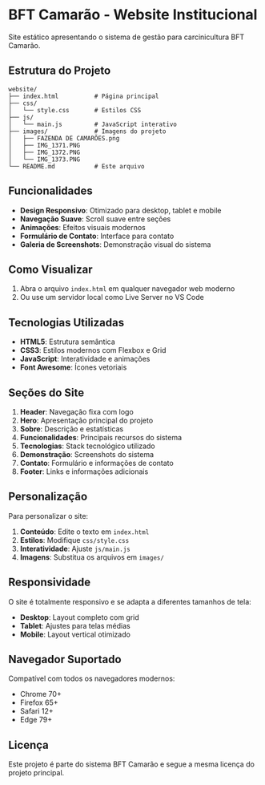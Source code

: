 # BFT Camarão - Website Institucional

Site estático apresentando o sistema de gestão para carcinicultura BFT Camarão.

## Estrutura do Projeto

```
website/
├── index.html          # Página principal
├── css/
│   └── style.css       # Estilos CSS
├── js/
│   └── main.js         # JavaScript interativo
├── images/             # Imagens do projeto
│   ├── FAZENDA DE CAMARÕES.png
│   ├── IMG_1371.PNG
│   ├── IMG_1372.PNG
│   └── IMG_1373.PNG
└── README.md           # Este arquivo
```

## Funcionalidades

- **Design Responsivo**: Otimizado para desktop, tablet e mobile
- **Navegação Suave**: Scroll suave entre seções
- **Animações**: Efeitos visuais modernos
- **Formulário de Contato**: Interface para contato
- **Galeria de Screenshots**: Demonstração visual do sistema

## Como Visualizar

1. Abra o arquivo `index.html` em qualquer navegador web moderno
2. Ou use um servidor local como Live Server no VS Code

## Tecnologias Utilizadas

- **HTML5**: Estrutura semântica
- **CSS3**: Estilos modernos com Flexbox e Grid
- **JavaScript**: Interatividade e animações
- **Font Awesome**: Ícones vetoriais

## Seções do Site

1. **Header**: Navegação fixa com logo
2. **Hero**: Apresentação principal do projeto
3. **Sobre**: Descrição e estatísticas
4. **Funcionalidades**: Principais recursos do sistema
5. **Tecnologias**: Stack tecnológico utilizado
6. **Demonstração**: Screenshots do sistema
7. **Contato**: Formulário e informações de contato
8. **Footer**: Links e informações adicionais

## Personalização

Para personalizar o site:

1. **Conteúdo**: Edite o texto em `index.html`
2. **Estilos**: Modifique `css/style.css`
3. **Interatividade**: Ajuste `js/main.js`
4. **Imagens**: Substitua os arquivos em `images/`

## Responsividade

O site é totalmente responsivo e se adapta a diferentes tamanhos de tela:

- **Desktop**: Layout completo com grid
- **Tablet**: Ajustes para telas médias
- **Mobile**: Layout vertical otimizado

## Navegador Suportado

Compatível com todos os navegadores modernos:
- Chrome 70+
- Firefox 65+
- Safari 12+
- Edge 79+

## Licença

Este projeto é parte do sistema BFT Camarão e segue a mesma licença do projeto principal.
